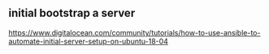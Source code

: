 ## initial bootstrap a server
https://www.digitalocean.com/community/tutorials/how-to-use-ansible-to-automate-initial-server-setup-on-ubuntu-18-04
